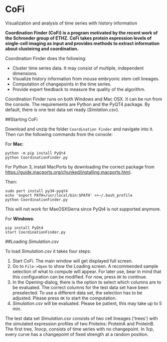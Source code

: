 # CoFi
Visualization and analysis of time series with history information

**Coordination Finder (CoFi) is a program motivated by the recent work of the Schroeder group of ETHZ. CoFi takes protein expression levels of single-cell imaging as input and provides methods to extract information about clusteirng and coordination.**

Coordination Finder does the following:
* Cluster time series data. It may consist of multiple, independent dimensions.
* Visualize history information from mouse embryonic stem cell lineages.
* Computation of changepoints in the time series.
* Provide expert feedback to measure the quality of the algorithm.

Coordination Finder runs on both Windows and Mac OSX. It can be run from the console. The requirements are Python and the PyQT4 package. By default, there is one test data set ready (*Simlation.csv*).

##Starting CoFi

Download and unzip the folder `Coordination Finder` and navigate into it. Then run the following commands from the console:

For **Mac**:
```
python -m pip install PyQt4
python CoordinationFinder.py
```

For Python 3, install MacPorts by downloading the correct package from https://guide.macports.org/chunked/installing.macports.html.

Then:
```
sudo port install py34-pyqt4
echo 'export PATH=/usr/local/bin:$PATH' >>~/.bash_profile
python CoordinationFinder.py
```

This will not work for MaxOSXSierra since PyQt4 is not supported anymore.

For **Windows**:
```
pip install PyQt4
start CoordinationFinder.py
```

##Loading *Simulation.csv*

To load *Simulation.csv* it takes four steps:

1. Start CoFi. The main window will get displayed full screen.
2. Go to `File->Open` to show the Loading screen. A recommended sample selection of what to compute will appear. For later use, bear in mind that this configuration can be modified. For now, press `OK` to continue.
3. In the Opening-dialog, there is the option to select which columns are to be evaluated. The correct columns for the test data set have been preselected. To use a different data set, the selection has to be adjusted. Please press `OK` to start the computation.
4. *Simulation.csv* will be evaluated. Please be patient, this may take up to 5 min.

The test data set *Simulation.csv* consists of two cell lineages ('trees') with the simulated expression profiles of two Proteins: ProteinA and ProteinB. The first tree, *1nocp*, consists of time series with no changepoint. In *1cp*, every curve has a changepoint of fixed strength at a random position.
